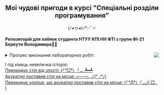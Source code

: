 <h2 align="center">Мої чудові пригоди в курсі "Спеціальні розділи програмування"</h2>
<p align="center">(ﾉ◕ヮ◕)ﾉ*:･ﾟ✧</p>

#### Репозиторій для лаб<s>п</s>ок студента НТУУ КПІ НН ФТІ з групи ФІ-21 Беркути Володимира:man_technologist:

<img align="right" src="https://media.discordapp.net/attachments/755156426548314265/770221342317346816/672069769851305984.gif">

<details>
<summary>Прогрес виконання лабораторних робіт:</summary>

>- [x] Лабораторна робота №1 ***(Kaggle.com)***
>- [x] Лабораторна робота №2 ***(Наука про дані: підготовчий етап)***
>- [x] Лабораторна робота №3 ***(Наука про дані: обмін результатами та початковий аналіз)***
>- [x] Лабораторна робота №4 ***(Структури для роботи з великими обсягами даних в Python)**
>- [x] Лабораторна робота №5 ***(Засоби візуалізації)***
>- [x] Лабораторна робота №6 ***(Використання пакету numpy)***
>- [ ] Лабораторна робота №7 ***(Сценарії обробки багатоспектральних супутникових зображень)***

</details>

І під кінець невеличка історія:</br>
[Перекидує стіл від злості: (╯°□°）╯︵ ┻━┻](https://www.youtube.com/watch?v=dQw4w9WgXcQ)</br>
[Акуратно поставив стіл на місце: ┬──┬◡ﾉ(° -°ﾉ)](https://www.youtube.com/watch?v=dQw4w9WgXcQ)</br>
[Перекидує хлопця, що акуратно поставив стіл на місце: (╯°Д°）╯︵/(.□ . \)](https://www.youtube.com/watch?v=dQw4w9WgXcQ)
